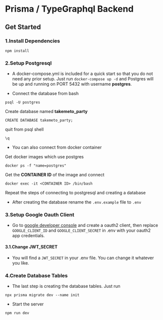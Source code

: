 # **Prisma / TypeGraphql Backend**

## **Get Started**

### **1.Install Dependencies**

```
npm install
```

### **2.Setup Postgresql**

- A docker-compose.yml is included for a quick start so that you do not need any prior setup. Just run `docker-compose up -d` and Postgres will be up and running on PORT 5432 with username **postgres**.

- Connect the database from bash

```
psql -U postgres
```

Create database named **takemeto_party**

```
CREATE DATABASE takemeto_party;
```

quit from psql shell

```
\q
```

- You can also connect from docker container

Get docker images which use postgres

```
docker ps -f "name=postgres"
```

Get the **CONTAINER ID** of the image and connect

```
docker exec -it <CONTAINER ID> /bin/bash
```

Repeat the steps of connecting to postgresql and creating a database

- After creating the database rename the `.env.example` file to `.env`

### **3.Setup Google Oauth Client**

- Go to [google developer console](https://console.developers.google.com) and create a oauth2 client, then replace `GOOGLE_CLIENT_ID`
  and `GOOGLE_CLIENT_SECRET` in .env with your oauth2 app credentials.

#### **3.1.Change JWT_SECRET**

- You will find a `JWT_SECRET` in your .env file. You can change it whatever you like.

### **4.Create Database Tables**

- The last step is creating the database tables. Just run

```
npx prisma migrate dev --name init
```

- Start the server

```
npm run dev
```

